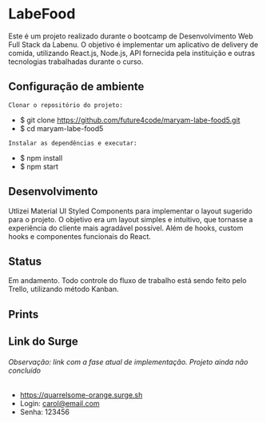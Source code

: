 # LabeFood
Este é um projeto realizado durante o bootcamp de Desenvolvimento Web Full Stack da Labenu. O objetivo é implementar um aplicativo de delivery de comida, utilizando React.js, Node.js,  API fornecida pela instituição e outras tecnologias trabalhadas durante o curso. 

## Configuração de ambiente

```
Clonar o repositório do projeto:
```
- $ git clone https://github.com/future4code/maryam-labe-food5.git
- $ cd maryam-labe-food5

```
Instalar as dependências e executar:
```
- $ npm install
- $ npm start

## Desenvolvimento
Utlizei Material UI  Styled Components para implementar o layout sugerido para o projeto. O objetivo era um layout simples e intuitivo, que tornasse a experiência do cliente mais agradável possível.
Além de hooks, custom hooks e componentes funcionais do React.

## Status

Em andamento. 
Todo controle do fluxo de trabalho está sendo feito pelo Trello, utilizando método Kanban.

## Prints

## Link do Surge 
###### Observação: link com a fase atual de implementação. Projeto ainda não concluído
- https://quarrelsome-orange.surge.sh
- Login: carol@email.com
- Senha: 123456
